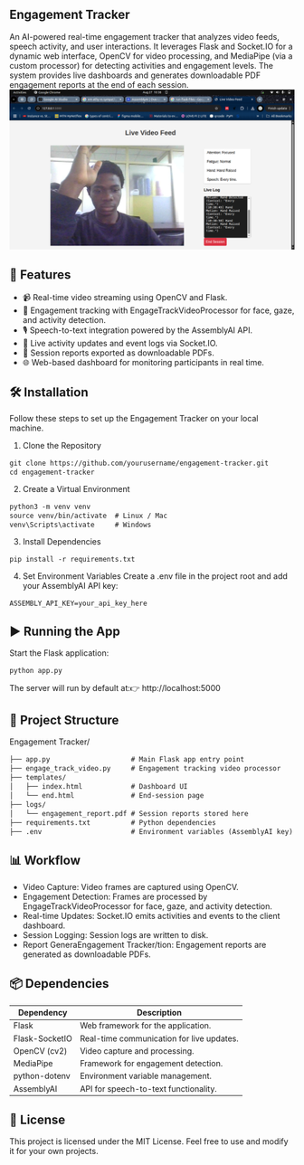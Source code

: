 ## Engagement Tracker
An AI-powered real-time engagement tracker that analyzes video feeds, speech activity, and user interactions. It leverages Flask and Socket.IO for a dynamic web interface, OpenCV for video processing, and MediaPipe (via a custom processor) for detecting activities and engagement levels. The system provides live dashboards and generates downloadable PDF engagement reports at the end of each session.
![Demo](https://raw.githubusercontent.com/Joshluk3328j/Engagment-tracker-v1/main/img.png)

## 🚀 Features

- 📹 Real-time video streaming using OpenCV and Flask. <br>
- 🧠 Engagement tracking with EngageTrackVideoProcessor for face, gaze, and activity detection. <br>
- 🎙️ Speech-to-text integration powered by the AssemblyAI API. <br>
- 🔄 Live activity updates and event logs via Socket.IO. <br>
- 📑 Session reports exported as downloadable PDFs. <br>
- 🌐 Web-based dashboard for monitoring participants in real time. <br>

## 🛠️ Installation
Follow these steps to set up the Engagement Tracker on your local machine.
1. Clone the Repository
```
git clone https://github.com/yourusername/engagement-tracker.git
cd engagement-tracker
```
2. Create a Virtual Environment
```
python3 -m venv venv
source venv/bin/activate  # Linux / Mac
venv\Scripts\activate     # Windows
```
3. Install Dependencies

```
pip install -r requirements.txt
```
4. Set Environment Variables
Create a .env file in the project root and add your AssemblyAI API key:
```
ASSEMBLY_API_KEY=your_api_key_here
```

## ▶️ Running the App
Start the Flask application:
```
python app.py
```
The server will run by default at:👉 http://localhost:5000
## 📂 Project Structure
Engagement Tracker/
```
├── app.py                    # Main Flask app entry point
├── engage_track_video.py     # Engagement tracking video processor
├── templates/
│   ├── index.html            # Dashboard UI
│   └── end.html              # End-session page
├── logs/
│   └── engagement_report.pdf # Session reports stored here
├── requirements.txt          # Python dependencies
├── .env                      # Environment variables (AssemblyAI key)
```
## 📊 Workflow

- Video Capture: Video frames are captured using OpenCV. <br>
- Engagement Detection: Frames are processed by EngageTrackVideoProcessor for face, gaze, and activity detection. <br>
- Real-time Updates: Socket.IO emits activities and events to the client dashboard. <br>
- Session Logging: Session logs are written to disk. <br>
- Report GeneraEngagement Tracker/tion: Engagement reports are generated as downloadable PDFs. <br>

## 📦 Dependencies

|Dependency |Description|
|-----------|-----------|
|Flask|Web framework for the application.|
|Flask-SocketIO|Real-time communication for live updates.|
|OpenCV (cv2)|Video capture and processing.|
|MediaPipe|Framework for engagement detection.|
|python-dotenv|Environment variable management.|
|AssemblyAI|API for speech-to-text functionality.|

## 📜 License
This project is licensed under the MIT License. Feel free to use and modify it for your own projects.
